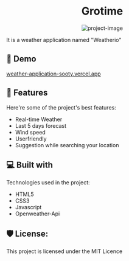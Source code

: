 <h1 align="center" id="title">Grotime</h1>

<p align="center"><img src="https://github.com/JaCARYK/Weather-Application_baht" alt="project-image"></p>

<p id="description">It is a weather application named "Weatherio"</p>

<h2>🚀 Demo</h2>

[weather-application-sooty.vercel.app](https://weather-application-sooty.vercel.app/)

  
  
<h2>🧐 Features</h2>

Here're some of the project's best features:

*   Real-time Weather
*   Last 5 days forecast
*   Wind speed
*   Userfriendly
*   Suggestion while searching your location

  
  
<h2>💻 Built with</h2>

Technologies used in the project:

*   HTML5
*   CSS3
*   Javascript
*   Openweather-Api

<h2>🛡️ License:</h2>

This project is licensed under the MIT Licence
